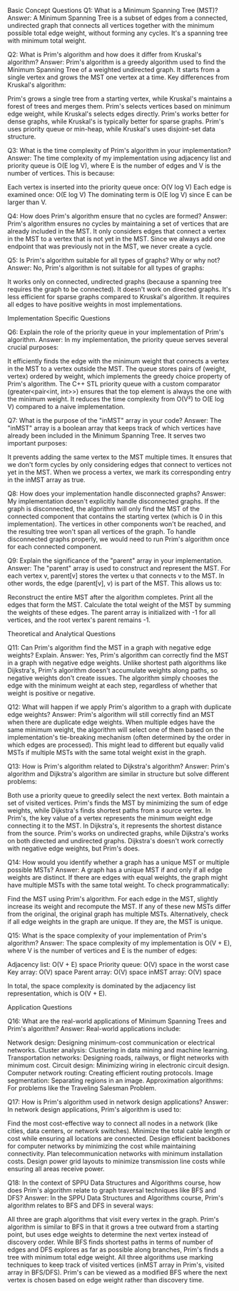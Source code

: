 Basic Concept Questions
Q1: What is a Minimum Spanning Tree (MST)?
Answer: A Minimum Spanning Tree is a subset of edges from a connected, undirected graph that connects all vertices together with the minimum possible total edge weight, without forming any cycles. It's a spanning tree with minimum total weight.


Q2: What is Prim's algorithm and how does it differ from Kruskal's algorithm?
Answer: Prim's algorithm is a greedy algorithm used to find the Minimum Spanning Tree of a weighted undirected graph. It starts from a single vertex and grows the MST one vertex at a time.
Key differences from Kruskal's algorithm:

Prim's grows a single tree from a starting vertex, while Kruskal's maintains a forest of trees and merges them.
Prim's selects vertices based on minimum edge weight, while Kruskal's selects edges directly.
Prim's works better for dense graphs, while Kruskal's is typically better for sparse graphs.
Prim's uses priority queue or min-heap, while Kruskal's uses disjoint-set data structure.


Q3: What is the time complexity of Prim's algorithm in your implementation?
Answer: The time complexity of my implementation using adjacency list and priority queue is O(E log V), where E is the number of edges and V is the number of vertices. This is because:

Each vertex is inserted into the priority queue once: O(V log V)
Each edge is examined once: O(E log V)
The dominating term is O(E log V) since E can be larger than V.


Q4: How does Prim's algorithm ensure that no cycles are formed?
Answer: Prim's algorithm ensures no cycles by maintaining a set of vertices that are already included in the MST. It only considers edges that connect a vertex in the MST to a vertex that is not yet in the MST. Since we always add one endpoint that was previously not in the MST, we never create a cycle.


Q5: Is Prim's algorithm suitable for all types of graphs? Why or why not?
Answer: No, Prim's algorithm is not suitable for all types of graphs:

It works only on connected, undirected graphs (because a spanning tree requires the graph to be connected).
It doesn't work on directed graphs.
It's less efficient for sparse graphs compared to Kruskal's algorithm.
It requires all edges to have positive weights in most implementations.



Implementation Specific Questions


Q6: Explain the role of the priority queue in your implementation of Prim's algorithm.
Answer: In my implementation, the priority queue serves several crucial purposes:

It efficiently finds the edge with the minimum weight that connects a vertex in the MST to a vertex outside the MST.
The queue stores pairs of (weight, vertex) ordered by weight, which implements the greedy choice property of Prim's algorithm.
The C++ STL priority queue with a custom comparator (greater<pair<int, int>>) ensures that the top element is always the one with the minimum weight.
It reduces the time complexity from O(V²) to O(E log V) compared to a naive implementation.


Q7: What is the purpose of the "inMST" array in your code?
Answer: The "inMST" array is a boolean array that keeps track of which vertices have already been included in the Minimum Spanning Tree. It serves two important purposes:

It prevents adding the same vertex to the MST multiple times.
It ensures that we don't form cycles by only considering edges that connect to vertices not yet in the MST.
When we process a vertex, we mark its corresponding entry in the inMST array as true.


Q8: How does your implementation handle disconnected graphs?
Answer: My implementation doesn't explicitly handle disconnected graphs. If the graph is disconnected, the algorithm will only find the MST of the connected component that contains the starting vertex (which is 0 in this implementation). The vertices in other components won't be reached, and the resulting tree won't span all vertices of the graph. To handle disconnected graphs properly, we would need to run Prim's algorithm once for each connected component.


Q9: Explain the significance of the "parent" array in your implementation.
Answer: The "parent" array is used to construct and represent the MST. For each vertex v, parent[v] stores the vertex u that connects v to the MST. In other words, the edge (parent[v], v) is part of the MST. This allows us to:

Reconstruct the entire MST after the algorithm completes.
Print all the edges that form the MST.
Calculate the total weight of the MST by summing the weights of these edges.
The parent array is initialized with -1 for all vertices, and the root vertex's parent remains -1.



Theoretical and Analytical Questions


Q11: Can Prim's algorithm find the MST in a graph with negative edge weights? Explain.
Answer: Yes, Prim's algorithm can correctly find the MST in a graph with negative edge weights. Unlike shortest path algorithms like Dijkstra's, Prim's algorithm doesn't accumulate weights along paths, so negative weights don't create issues. The algorithm simply chooses the edge with the minimum weight at each step, regardless of whether that weight is positive or negative.


Q12: What will happen if we apply Prim's algorithm to a graph with duplicate edge weights?
Answer: Prim's algorithm will still correctly find an MST when there are duplicate edge weights. When multiple edges have the same minimum weight, the algorithm will select one of them based on the implementation's tie-breaking mechanism (often determined by the order in which edges are processed). This might lead to different but equally valid MSTs if multiple MSTs with the same total weight exist in the graph.


Q13: How is Prim's algorithm related to Dijkstra's algorithm?
Answer: Prim's algorithm and Dijkstra's algorithm are similar in structure but solve different problems:

Both use a priority queue to greedily select the next vertex.
Both maintain a set of visited vertices.
Prim's finds the MST by minimizing the sum of edge weights, while Dijkstra's finds shortest paths from a source vertex.
In Prim's, the key value of a vertex represents the minimum weight edge connecting it to the MST. In Dijkstra's, it represents the shortest distance from the source.
Prim's works on undirected graphs, while Dijkstra's works on both directed and undirected graphs.
Dijkstra's doesn't work correctly with negative edge weights, but Prim's does.


Q14: How would you identify whether a graph has a unique MST or multiple possible MSTs?
Answer: A graph has a unique MST if and only if all edge weights are distinct. If there are edges with equal weights, the graph might have multiple MSTs with the same total weight.
To check programmatically:

Find the MST using Prim's algorithm.
For each edge in the MST, slightly increase its weight and recompute the MST.
If any of these new MSTs differ from the original, the original graph has multiple MSTs.
Alternatively, check if all edge weights in the graph are unique. If they are, the MST is unique.


Q15: What is the space complexity of your implementation of Prim's algorithm?
Answer: The space complexity of my implementation is O(V + E), where V is the number of vertices and E is the number of edges:

Adjacency list: O(V + E) space
Priority queue: O(V) space in the worst case
Key array: O(V) space
Parent array: O(V) space
inMST array: O(V) space

In total, the space complexity is dominated by the adjacency list representation, which is O(V + E).



Application Questions


Q16: What are the real-world applications of Minimum Spanning Trees and Prim's algorithm?
Answer: Real-world applications include:

Network design: Designing minimum-cost communication or electrical networks.
Cluster analysis: Clustering in data mining and machine learning.
Transportation networks: Designing roads, railways, or flight networks with minimum cost.
Circuit design: Minimizing wiring in electronic circuit design.
Computer network routing: Creating efficient routing protocols.
Image segmentation: Separating regions in an image.
Approximation algorithms: For problems like the Traveling Salesman Problem.


Q17: How is Prim's algorithm used in network design applications?
Answer: In network design applications, Prim's algorithm is used to:

Find the most cost-effective way to connect all nodes in a network (like cities, data centers, or network switches).
Minimize the total cable length or cost while ensuring all locations are connected.
Design efficient backbones for computer networks by minimizing the cost while maintaining connectivity.
Plan telecommunication networks with minimum installation costs.
Design power grid layouts to minimize transmission line costs while ensuring all areas receive power.


Q18: In the context of SPPU Data Structures and Algorithms course, how does Prim's algorithm relate to graph traversal techniques like BFS and DFS?
Answer: In the SPPU Data Structures and Algorithms course, Prim's algorithm relates to BFS and DFS in several ways:

All three are graph algorithms that visit every vertex in the graph.
Prim's algorithm is similar to BFS in that it grows a tree outward from a starting point, but uses edge weights to determine the next vertex instead of discovery order.
While BFS finds shortest paths in terms of number of edges and DFS explores as far as possible along branches, Prim's finds a tree with minimum total edge weight.
All three algorithms use marking techniques to keep track of visited vertices (inMST array in Prim's, visited array in BFS/DFS).
Prim's can be viewed as a modified BFS where the next vertex is chosen based on edge weight rather than discovery time.
